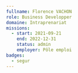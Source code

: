 ```yaml
---
fullname: Florence VACHON
role: Business Developper
domaine: Intraprenariat
missions:
  - start: 2021-09-21
    end: 2022-12-31
    status: admin
    employer: Pôle emploi
badges:
  - segur
---
```


